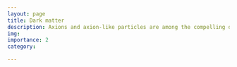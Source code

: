 ```yaml
---
layout: page
title: Dark matter
description: Axions and axion-like particles are among the compelling dark-matter candidates. In a <a href="https://arxiv.org/abs/2203.11236">recent work</a>, we showed that a high-significance excess in the cosmic optical background measured by NASA’s New Horizons spacecraft can be explained by an axion-like particle in a region of parameter space that was previously unconstrained. Motivated by this result, we then studied a similar parameter space through the attenuation of γ-rays from blazars.
img: 
importance: 2
category:

---
```

